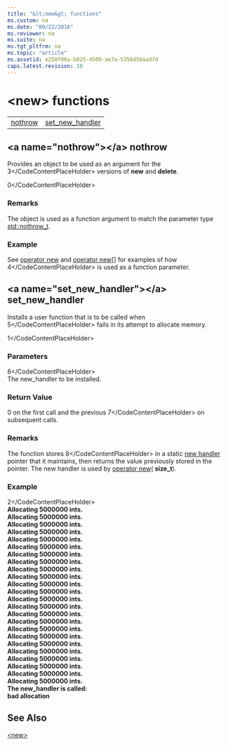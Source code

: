 ```yaml
---
title: "&lt;new&gt; functions"
ms.custom: na
ms.date: "09/22/2016"
ms.reviewer: na
ms.suite: na
ms.tgt_pltfrm: na
ms.topic: "article"
ms.assetid: e250f06a-b025-4509-ae7a-5356d56aad7d
caps.latest.revision: 10
---
```

# &lt;new&gt; functions
|||  
|-|-|  
|[nothrow](#nothrow)|[set_new_handler](#set_new_handler)|  
  
##  \<a name="nothrow">\</a>  nothrow  
 Provides an object to be used as an argument for the <CodeContentPlaceHolder>3\</CodeContentPlaceHolder> versions of **new** and **delete**.  
  
<CodeContentPlaceHolder>0\</CodeContentPlaceHolder>  
### Remarks  
 The object is used as a function argument to match the parameter type [std::nothrow_t](../vs140/nothrow_t-structure.md).  
  
### Example  
  See [operator new](../vs140/-new--operators.md#operator_new) and [operator new&#91;&#93;](../vs140/-new--operators.md#operator_new_at) for examples of how <CodeContentPlaceHolder>4\</CodeContentPlaceHolder> is used as a function parameter.  
  
##  \<a name="set_new_handler">\</a>  set_new_handler  
 Installs a user function that is to be called when <CodeContentPlaceHolder>5\</CodeContentPlaceHolder> fails in its attempt to allocate memory.  
  
<CodeContentPlaceHolder>1\</CodeContentPlaceHolder>  
### Parameters  
 <CodeContentPlaceHolder>6\</CodeContentPlaceHolder>  
 The new_handler to be installed.  
  
### Return Value  
 0 on the first call and the previous <CodeContentPlaceHolder>7\</CodeContentPlaceHolder> on subsequent calls.  
  
### Remarks  
 The function stores <CodeContentPlaceHolder>8\</CodeContentPlaceHolder> in a static [new handler](../vs140/-new--typedefs.md#new_handler) pointer that it maintains, then returns the value previously stored in the pointer. The new handler is used by [operator new](../vs140/-new--operators.md#operator_new)( **size_t**).  
  
### Example  
  
<CodeContentPlaceHolder>2\</CodeContentPlaceHolder>  
  **Allocating 5000000 ints.**  
**Allocating 5000000 ints.**  
**Allocating 5000000 ints.**  
**Allocating 5000000 ints.**  
**Allocating 5000000 ints.**  
**Allocating 5000000 ints.**  
**Allocating 5000000 ints.**  
**Allocating 5000000 ints.**  
**Allocating 5000000 ints.**  
**Allocating 5000000 ints.**  
**Allocating 5000000 ints.**  
**Allocating 5000000 ints.**  
**Allocating 5000000 ints.**  
**Allocating 5000000 ints.**  
**Allocating 5000000 ints.**  
**Allocating 5000000 ints.**  
**Allocating 5000000 ints.**  
**Allocating 5000000 ints.**  
**Allocating 5000000 ints.**  
**Allocating 5000000 ints.**  
**Allocating 5000000 ints.**  
**Allocating 5000000 ints.**  
**Allocating 5000000 ints.**  
**Allocating 5000000 ints.**  
**The new_handler is called:**  
**bad allocation**    
## See Also  
 [&lt;new&gt;](../vs140/-new-.md)